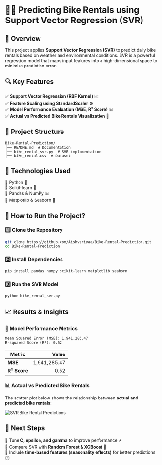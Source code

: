 # 🚴‍♂️ Predicting Bike Rentals using Support Vector Regression (SVR)  

## 📌 Overview  
This project applies **Support Vector Regression (SVR)** to predict daily bike rentals based on weather and environmental conditions. SVR is a powerful regression model that maps input features into a high-dimensional space to minimize prediction error.  

## 🔍 Key Features  
✅ **Support Vector Regression (RBF Kernel)** 📈  
✅ **Feature Scaling using StandardScaler** ⚙️  
✅ **Model Performance Evaluation (MSE, R² Score)** 📊  
✅ **Actual vs Predicted Bike Rentals Visualization** 🎨  

## 📂 Project Structure  
```
Bike-Rental-Prediction/
│── README.md  # Documentation  
│── bike_rental_svr.py  # SVR implementation  
│── bike_rental.csv  # Dataset  
```  

## 🔧 Technologies Used  
🔹 Python 🐍  
🔹 Scikit-learn 🤖  
🔹 Pandas & NumPy 📊  
🔹 Matplotlib & Seaborn 🎨  

## 📜 How to Run the Project?  
### 1️⃣ Clone the Repository  
```bash
git clone https://github.com/Aishvariyaa/Bike-Rental-Prediction.git
cd Bike-Rental-Prediction
```  

### 2️⃣ Install Dependencies  
```bash
pip install pandas numpy scikit-learn matplotlib seaborn
```  

### 3️⃣ Run the SVR Model  
```bash
python bike_rental_svr.py
```  

## 📈 Results & Insights  
### 🔹 **Model Performance Metrics**  
```
Mean Squared Error (MSE): 1,941,285.47  
R-squared Score (R²): 0.52  
```

| Metric | Value |
|--------|------:|
| **MSE** | 1,941,285.47 |
| **R² Score** | 0.52 |

### 📊 **Actual vs Predicted Bike Rentals**  
The scatter plot below shows the relationship between **actual and predicted bike rentals**:  

![SVR Bike Rental Predictions](file-M7vaW2tZzVoRzLKwxKwNMx.png)  

## 📌 Next Steps  
🔹 Tune **C, epsilon, and gamma** to improve performance ⚡  
🔹 Compare SVR with **Random Forest & XGBoost** 🌲  
🔹 Include **time-based features (seasonality effects)** for better predictions 🕒  
